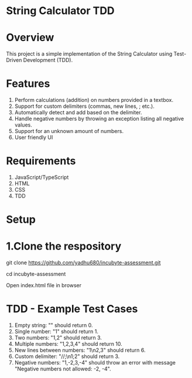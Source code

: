 # String Calculator TDD

# Overview

This project is a simple implementation of the String Calculator using Test-Driven Development (TDD).

# Features

1. Perform calculations (addition) on numbers provided in a textbox.
2. Support for custom delimiters (commas, new lines, ; etc.).
3. Automatically detect and add based on the delimiter.
4. Handle negative numbers by throwing an exception listing all negative values.
5. Support for an unknown amount of numbers.
6. User friendly UI

# Requirements

1. JavaScript/TypeScript
2. HTML
3. CSS
4. TDD

# Setup

# 1.Clone the respository 

  git clone https://github.com/yadhu680/incubyte-assessment.git
  
  cd incubyte-assessment

  Open index.html file in browser

# TDD - Example Test Cases

1. Empty string: "" should return 0.
2. Single number: "1" should return 1.
3. Two numbers: "1,2" should return 3.
4. Multiple numbers: "1,2,3,4" should return 10.
5. New lines between numbers: "1\n2,3" should return 6.
6. Custom delimiter: "//;\n1;2" should return 3.
7. Negative numbers: "1,-2,3,-4" should throw an error with message "Negative numbers not allowed: -2, -4".

